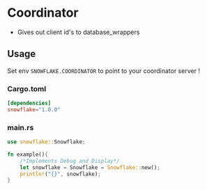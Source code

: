 # Coordinator
- Gives out client id's to database_wrappers
## Usage

Set env ```SNOWFLAKE.COORDINATOR``` to point to your coordinator server !
 
### Cargo.toml
```toml
[dependencies]
snowflake="1.0.0"
```

### main.rs
```rust
use snowflake::Snowflake;

fn example(){
    /*Implements Debug and Display*/
    let snowflake = Snowflake = Snowflake::new();
    println!("{}", snowflake);
}
```